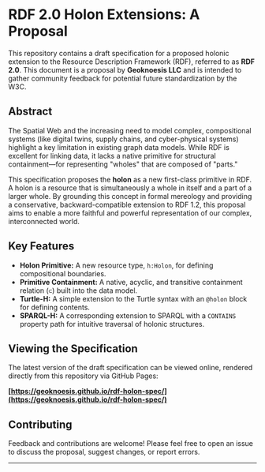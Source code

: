 # RDF 2.0 Holon Extensions: A Proposal

This repository contains a draft specification for a proposed holonic extension to the Resource Description Framework (RDF), referred to as **RDF 2.0**. This document is a proposal by **Geoknoesis LLC** and is intended to gather community feedback for potential future standardization by the W3C.

## Abstract

The Spatial Web and the increasing need to model complex, compositional systems (like digital twins, supply chains, and cyber-physical systems) highlight a key limitation in existing graph data models. While RDF is excellent for linking data, it lacks a native primitive for structural containment—for representing "wholes" that are composed of "parts."

This specification proposes the **holon** as a new first-class primitive in RDF. A holon is a resource that is simultaneously a whole in itself and a part of a larger whole. By grounding this concept in formal mereology and providing a conservative, backward-compatible extension to RDF 1.2, this proposal aims to enable a more faithful and powerful representation of our complex, interconnected world.

## Key Features

* **Holon Primitive:** A new resource type, `h:Holon`, for defining compositional boundaries.
* **Primitive Containment:** A native, acyclic, and transitive containment relation (`⊂`) built into the data model.
* **Turtle-H:** A simple extension to the Turtle syntax with an `@holon` block for defining contents.
* **SPARQL-H:** A corresponding extension to SPARQL with a `CONTAINS` property path for intuitive traversal of holonic structures.

## Viewing the Specification

The latest version of the draft specification can be viewed online, rendered directly from this repository via GitHub Pages:

**[https://geoknoesis.github.io/rdf-holon-spec/](https://geoknoesis.github.io/rdf-holon-spec/)**


## Contributing

Feedback and contributions are welcome! Please feel free to open an issue to discuss the proposal, suggest changes, or report errors.

---
